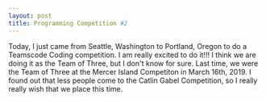 ```yaml
---
layout: post
title: Programming Competition #2
---
```


Today, I just came from Seattle, Washington to Portland, Oregon to do a Teamscode Coding competition. I am really excited to do it!!! 
I think we are doing it as the Team of Three, but I don't know for sure. Last time, we were the Team of Three at the Mercer Island Competiton 
in March 16th, 2019. I found out that less people come to the Catlin Gabel Competition, so I really really wish that we place this time. 
